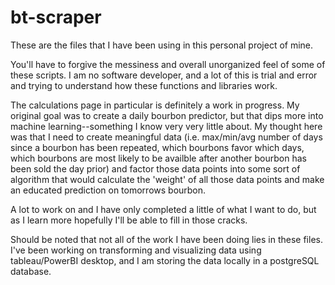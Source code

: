 # bt-scraper

These are the files that I have been using in this personal project of mine.

You'll have to forgive the messiness and overall unorganized feel of some of these scripts. I am no software developer, and a lot of this is trial and error and trying to understand how these functions and libraries work.

The calculations page in particular is definitely a work in progress. My original goal was to create a daily bourbon predictor, but that dips more into machine learning--something I know very very little about. My thought here was that I need to create meaningful data (i.e. max/min/avg number of days since a bourbon has been repeated, which bourbons favor which days, which bourbons are most likely to be availble after another bourbon has been sold the day prior) and factor those data points into some sort of algorithm that would calculate the 'weight' of all those data points and make an educated prediction on tomorrows bourbon.

A lot to work on and I have only completed a little of what I want to do, but as I learn more hopefully I'll be able to fill in those cracks.

Should be noted that not all of the work I have been doing lies in these files. I've been working on transforming and visualizing data using tableau/PowerBI desktop, and I am storing the data locally in a postgreSQL database.
